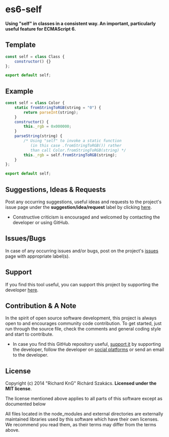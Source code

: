 es6-self
========
__Using "self" in classes in a consistent way. An important, particularly useful feature for ECMAScript 6.__

Template
--------
```javascript
const self = class Class {
    constructor() {}
};

export default self;
```
Example
-------
```javascript
const self = class Color {
    static fromStringToRGB(string = "0") {
        return parseInt(string);
    }
    constructor() {
        this._rgb = 0x000000;
    }
    parseString(string) {
        /* Using "self" to invoke a static function
           (in this case .fromStringToRGB()) rather
           than call Color.fromStringToRGB(string) */
        this._rgb = self.fromStringToRGB(string);
    }
};

export default self;
```
Suggestions, Ideas & Requests
-----------------------------
Post any occurring suggestions, useful ideas and requests to the project's issue page under the __suggestion/idea/request__ label by clicking [here](https://github.com/richard-kng/es6-self/labels/suggestion/idea/request).

 - Constructive criticism is encouraged and welcomed by contacting the developer or using GitHub.

Issues/Bugs
-----------
In case of any occurring issues and/or bugs, post on the project's [issues](https://github.com/richard-kng/es6-self/issues) page with appropriate label(s).

Support
-------
If you find this tool useful, you can support this project by supporting the developer [here](http://richard-kng.github.io/support/).

Contribution & A Note
---------------------
In the spirit of open source software development, this project is always open to and encourages community code contribution. To get started, just run through the source file, check the comments and general coding style and start to contribute.

- In case you find this GitHub repository useful, [support it](http://richard-kng.github.io/support/) by supporting the developer, follow the developer on [social platforms](http://richard-kng.github.io/support/#social) or send an email to the developer.

License
-------
Copyright (c) 2014 "Richard KnG" Richárd Szakács. __Licensed under the MIT license__.

The license mentioned above applies to all parts of this software except as
documented below

All files located in the node_modules and external directories are
externally maintained libraries used by this software which have their
own licenses. We recommend you read them, as their terms may differ from
the terms above.

